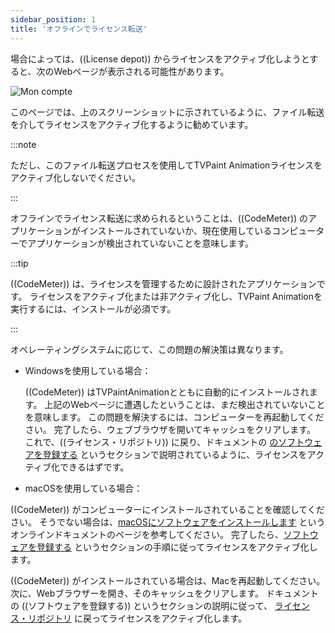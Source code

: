 ```yaml
---
sidebar_position: 1
title: 'オフラインでライセンス転送'
---
```


場合によっては、((License depot)) からライセンスをアクティブ化しようとすると、次のWebページが表示される可能性があります。

![Mon compte](/img/ja/download-install/license-problems/license-request-file.png)

このページでは、上のスクリーンショットに示されているように、ファイル転送を介してライセンスをアクティブ化するように勧めています。

:::note

ただし、このファイル転送プロセスを使用してTVPaint Animationライセンスをアクティブ化しないでください。

:::

オフラインでライセンス転送に求められるということは、((CodeMeter)) のアプリケーションがインストールされていないか、現在使用しているコンピューターでアプリケーションが検出されていないことを意味します。

:::tip

((CodeMeter)) は、ライセンスを管理するために設計されたアプリケーションです。 ライセンスをアクティブ化または非アクティブ化し、TVPaint Animationを実行するには、インストールが必須です。

:::

オペレーティングシステムに応じて、この問題の解決策は異なります。

- Windowsを使用している場合：

  ((CodeMeter)) はTVPaintAnimationとともに自動的にインストールされます。 上記のWebページに遭遇したということは、まだ検出されていないことを意味します。 この問題を解決するには、コンピューターを再起動してください。 完了したら、ウェブブラウザを開いてキャッシュをクリアします。 これで、((ライセンス・リポジトリ)) に戻り、ドキュメントの [のソフトウェアを登録する](../register) というセクションで説明されているように、ライセンスをアクティブ化できるはずです。


- macOSを使用している場合：

 ((CodeMeter)) がコンピューターにインストールされていることを確認してください。 そうでない場合は、[macOSにソフトウェアをインストールします](../install/macos) というオンラインドキュメントのページを参考してください。 完了したら、[ソフトウェアを登録する](../register) というセクションの手順に従ってライセンスをアクティブ化します。

((CodeMeter)) がインストールされている場合は、Macを再起動してください。 次に、Webブラウザーを開き、そのキャッシュをクリアします。 ドキュメントの ((ソフトウェアを登録する)) というセクションの説明に従って、 [ライセンス・リポジトリ](../register) に戻ってライセンスをアクティブ化します。